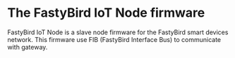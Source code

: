 # The FastyBird IoT Node firmware

FastyBird IoT Node is a slave node firmware for the FastyBird smart devices network. This firmware use FIB (FastyBird Interface Bus) to communicate with gateway.
